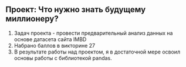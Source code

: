 ## Проект: Что нужно знать будущему миллионеру?
1. 	Задач проекта - провести предварительный анализ данных на основе датасета сайта IMBD
1.	Набрано баллов в викторине 27
1.	В результате работы над проектом, я в достаточной мере освоил основы работы с библиотекой pandas.
    